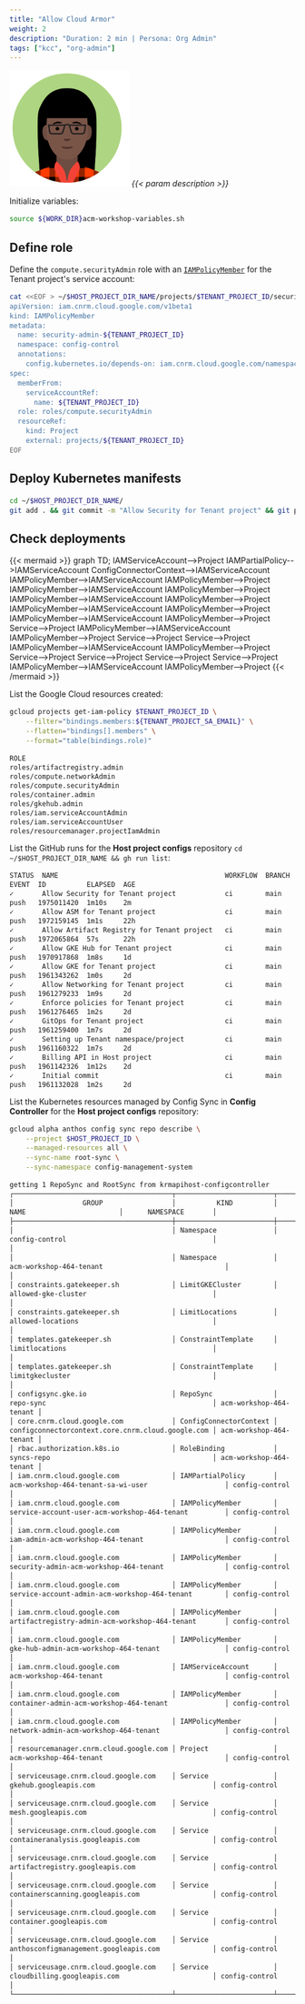 ```yaml
---
title: "Allow Cloud Armor"
weight: 2
description: "Duration: 2 min | Persona: Org Admin"
tags: ["kcc", "org-admin"]
---
```

![Org Admin](/images/org-admin.png)
_{{< param description >}}_

Initialize variables:
```Bash
source ${WORK_DIR}acm-workshop-variables.sh
```

## Define role

Define the `compute.securityAdmin` role with an [`IAMPolicyMember`](https://cloud.google.com/config-connector/docs/reference/resource-docs/iam/iampolicymember) for the Tenant project's service account:
```Bash
cat <<EOF > ~/$HOST_PROJECT_DIR_NAME/projects/$TENANT_PROJECT_ID/security-admin.yaml
apiVersion: iam.cnrm.cloud.google.com/v1beta1
kind: IAMPolicyMember
metadata:
  name: security-admin-${TENANT_PROJECT_ID}
  namespace: config-control
  annotations:
    config.kubernetes.io/depends-on: iam.cnrm.cloud.google.com/namespaces/config-control/IAMServiceAccount/${TENANT_PROJECT_ID},resourcemanager.cnrm.cloud.google.com/namespaces/config-control/Project/${TENANT_PROJECT_ID}
spec:
  memberFrom:
    serviceAccountRef:
      name: ${TENANT_PROJECT_ID}
  role: roles/compute.securityAdmin
  resourceRef:
    kind: Project
    external: projects/${TENANT_PROJECT_ID}
EOF
```

## Deploy Kubernetes manifests

```Bash
cd ~/$HOST_PROJECT_DIR_NAME/
git add . && git commit -m "Allow Security for Tenant project" && git push origin main
```

## Check deployments

{{< mermaid >}}
graph TD;
  IAMServiceAccount-->Project
  IAMPartialPolicy-->IAMServiceAccount
  ConfigConnectorContext-->IAMServiceAccount
  IAMPolicyMember-->IAMServiceAccount
  IAMPolicyMember-->Project
  IAMPolicyMember-->IAMServiceAccount
  IAMPolicyMember-->Project
  IAMPolicyMember-->IAMServiceAccount
  IAMPolicyMember-->Project
  IAMPolicyMember-->IAMServiceAccount
  IAMPolicyMember-->Project
  IAMPolicyMember-->IAMServiceAccount
  IAMPolicyMember-->Project
  Service-->Project
  IAMPolicyMember-->IAMServiceAccount
  IAMPolicyMember-->Project
  Service-->Project
  Service-->Project
  IAMPolicyMember-->IAMServiceAccount
  IAMPolicyMember-->Project
  Service-->Project
  Service-->Project
  Service-->Project
  Service-->Project
  IAMPolicyMember-->IAMServiceAccount
  IAMPolicyMember-->Project
{{< /mermaid >}}

List the Google Cloud resources created:
```Bash
gcloud projects get-iam-policy $TENANT_PROJECT_ID \
    --filter="bindings.members:${TENANT_PROJECT_SA_EMAIL}" \
    --flatten="bindings[].members" \
    --format="table(bindings.role)"
```
```Plaintext
ROLE
roles/artifactregistry.admin
roles/compute.networkAdmin
roles/compute.securityAdmin
roles/container.admin
roles/gkehub.admin
roles/iam.serviceAccountAdmin
roles/iam.serviceAccountUser
roles/resourcemanager.projectIamAdmin
```

List the GitHub runs for the **Host project configs** repository `cd ~/$HOST_PROJECT_DIR_NAME && gh run list`:
```Plaintext
STATUS  NAME                                         WORKFLOW  BRANCH  EVENT  ID          ELAPSED  AGE
✓       Allow Security for Tenant project            ci        main    push   1975011420  1m10s    2m
✓       Allow ASM for Tenant project                 ci        main    push   1972159145  1m1s     22h
✓       Allow Artifact Registry for Tenant project   ci        main    push   1972065864  57s      22h
✓       Allow GKE Hub for Tenant project             ci        main    push   1970917868  1m8s     1d
✓       Allow GKE for Tenant project                 ci        main    push   1961343262  1m0s     2d
✓       Allow Networking for Tenant project          ci        main    push   1961279233  1m9s     2d
✓       Enforce policies for Tenant project          ci        main    push   1961276465  1m2s     2d
✓       GitOps for Tenant project                    ci        main    push   1961259400  1m7s     2d
✓       Setting up Tenant namespace/project          ci        main    push   1961160322  1m7s     2d
✓       Billing API in Host project                  ci        main    push   1961142326  1m12s    2d
✓       Initial commit                               ci        main    push   1961132028  1m2s     2d
```

List the Kubernetes resources managed by Config Sync in **Config Controller** for the **Host project configs** repository:
```Bash
gcloud alpha anthos config sync repo describe \
    --project $HOST_PROJECT_ID \
    --managed-resources all \
    --sync-name root-sync \
    --sync-namespace config-management-system
```
```Plaintext
getting 1 RepoSync and RootSync from krmapihost-configcontroller
┌───────────────────────────────────────┬────────────────────────┬───────────────────────────────────────────────────┬──────────────────────┐
│                 GROUP                 │          KIND          │                        NAME                       │      NAMESPACE       │
├───────────────────────────────────────┼────────────────────────┼───────────────────────────────────────────────────┼──────────────────────┤
│                                       │ Namespace              │ config-control                                    │                      │
│                                       │ Namespace              │ acm-workshop-464-tenant                              │                      │
│ constraints.gatekeeper.sh             │ LimitGKECluster        │ allowed-gke-cluster                               │                      │
│ constraints.gatekeeper.sh             │ LimitLocations         │ allowed-locations                                 │                      │
│ templates.gatekeeper.sh               │ ConstraintTemplate     │ limitlocations                                    │                      │
│ templates.gatekeeper.sh               │ ConstraintTemplate     │ limitgkecluster                                   │                      │
│ configsync.gke.io                     │ RepoSync               │ repo-sync                                         │ acm-workshop-464-tenant │
│ core.cnrm.cloud.google.com            │ ConfigConnectorContext │ configconnectorcontext.core.cnrm.cloud.google.com │ acm-workshop-464-tenant │
│ rbac.authorization.k8s.io             │ RoleBinding            │ syncs-repo                                        │ acm-workshop-464-tenant │
│ iam.cnrm.cloud.google.com             │ IAMPartialPolicy       │ acm-workshop-464-tenant-sa-wi-user                   │ config-control       │
│ iam.cnrm.cloud.google.com             │ IAMPolicyMember        │ service-account-user-acm-workshop-464-tenant         │ config-control       │
│ iam.cnrm.cloud.google.com             │ IAMPolicyMember        │ iam-admin-acm-workshop-464-tenant                    │ config-control       │
│ iam.cnrm.cloud.google.com             │ IAMPolicyMember        │ security-admin-acm-workshop-464-tenant               │ config-control       │
│ iam.cnrm.cloud.google.com             │ IAMPolicyMember        │ service-account-admin-acm-workshop-464-tenant        │ config-control       │
│ iam.cnrm.cloud.google.com             │ IAMPolicyMember        │ artifactregistry-admin-acm-workshop-464-tenant       │ config-control       │
│ iam.cnrm.cloud.google.com             │ IAMPolicyMember        │ gke-hub-admin-acm-workshop-464-tenant                │ config-control       │
│ iam.cnrm.cloud.google.com             │ IAMServiceAccount      │ acm-workshop-464-tenant                              │ config-control       │
│ iam.cnrm.cloud.google.com             │ IAMPolicyMember        │ container-admin-acm-workshop-464-tenant              │ config-control       │
│ iam.cnrm.cloud.google.com             │ IAMPolicyMember        │ network-admin-acm-workshop-464-tenant                │ config-control       │
│ resourcemanager.cnrm.cloud.google.com │ Project                │ acm-workshop-464-tenant                              │ config-control       │
│ serviceusage.cnrm.cloud.google.com    │ Service                │ gkehub.googleapis.com                             │ config-control       │
│ serviceusage.cnrm.cloud.google.com    │ Service                │ mesh.googleapis.com                               │ config-control       │
│ serviceusage.cnrm.cloud.google.com    │ Service                │ containeranalysis.googleapis.com                  │ config-control       │
│ serviceusage.cnrm.cloud.google.com    │ Service                │ artifactregistry.googleapis.com                   │ config-control       │
│ serviceusage.cnrm.cloud.google.com    │ Service                │ containerscanning.googleapis.com                  │ config-control       │
│ serviceusage.cnrm.cloud.google.com    │ Service                │ container.googleapis.com                          │ config-control       │
│ serviceusage.cnrm.cloud.google.com    │ Service                │ anthosconfigmanagement.googleapis.com             │ config-control       │
│ serviceusage.cnrm.cloud.google.com    │ Service                │ cloudbilling.googleapis.com                       │ config-control       │
└───────────────────────────────────────┴────────────────────────┴───────────────────────────────────────────────────┴──────────────────────┘
```